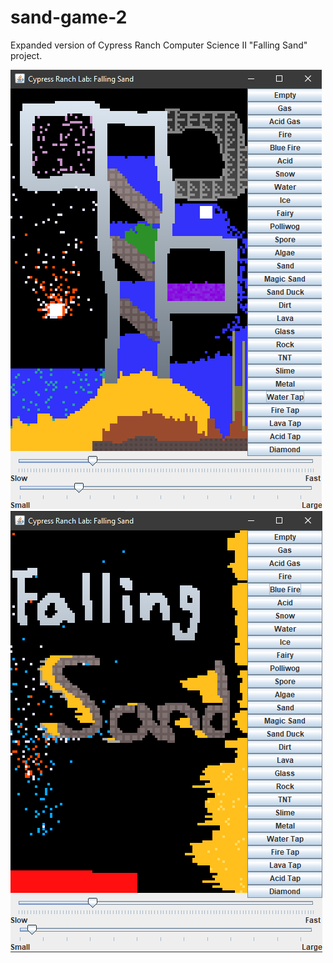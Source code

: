 # sand-game-2
Expanded version of Cypress Ranch Computer Science II "Falling Sand" project.

![Gameplay in sand-game-2](https://github.com/kiwijuice56/sand-game-2/blob/master/img/screenshot1.png) ![Gameplay in sand-game-2](https://github.com/kiwijuice56/sand-game-2/blob/master/img/screenshot2.png)
